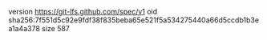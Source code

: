 version https://git-lfs.github.com/spec/v1
oid sha256:7f551d5c92e9fdf38f835beba65e521f5a534275440a66d5ccdb1b3ea1a4a378
size 587
